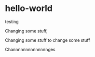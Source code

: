 # hello-world
testing

Changing some stuff, 

Changing some stuff to change some stuff

Channnnnnnnnnnnnnges 
